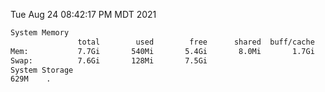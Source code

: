 Tue Aug 24 08:42:17 PM MDT 2021
```bash
System Memory
               total        used        free      shared  buff/cache   available
Mem:           7.7Gi       540Mi       5.4Gi       8.0Mi       1.7Gi       6.8Gi
Swap:          7.6Gi       128Mi       7.5Gi
System Storage
629M	.
```
```bash
